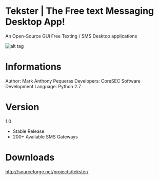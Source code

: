 Tekster | The Free text Messaging Desktop App!
=======

An Open-Source GUi Free Texting / SMS Desktop applications

![alt tag](http://a.fsdn.com/con/app/proj/tekster/screenshots/2.PNG)


Informations
============
Author: Mark Anthony Pequeras
Developers: CoreSEC Software Development
Language: Python 2.7


Version
============
1.0
- Stable Release
- 200+ Available SMS Gateways


Downloads
===========
http://sourceforge.net/projects/tekster/
